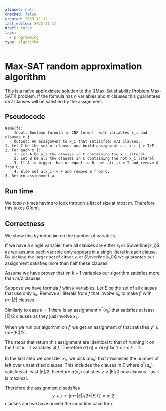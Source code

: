 ```yaml
---
aliases: null
checked: false
created: 2023-11-12
last_edited: 2023-11-12
draft: false
tags:
  - programming
type: algorithm
---
```

# Max-SAT random approximation algorithm

This is a naïve approximate solution to the [[Max-Satisfiability Problem|Max-SAT]] problem. If the formula has $n$ variables and $m$ clauses this guarantees $m/2$ clauses will be satisfied by the assignment.

## Pseudocode

```pseudocode
Name(f):
	Input: Boolean formula in CNF form f, with variables x_i and clauses c_j.
	Output: An assignment to x_i that satisified m/2 clauses.
1. Let C be the set of clauses and build assignment a : x_i |-> T/F.
2. For each x_i:
	1. Let A be all the clauses in C containing the x_i literal.
	2. Let B be all the clauses in C containing the not x_i literal.
	3. If A is bigger than or equal to B, set a(x_i) = T and remove A from C.
	4. Else set a(x_i) = F and remove B from C.
3. Return assignment a.
```

## Run time

We loop $n$ times having to look through a list of size at most $m$. Therefore this takes $O(nm)$.

## Correctness

We show this by induction on the number of variables.

If we have a single variable, then all clauses are either $x_i$ or $\overline{x_i}$ as we assume each variable only appears in a single literal in each clause. By picking the larger set of either $x_i$ or $\overline{x_i}$ we guarantee our assignment satisfies more than half these clauses.

Assume we have proven that on $k-1$ variables our algorithm satisfies more than $m/2$ clauses.

Suppose we have formula $f$ with $k$ variables. Let $E$ be the set of all clauses that use only $x_k$. Remove all literals from $f$ that involve $x_k$ to make $f'$ with $m - \vert E \vert$ clauses.

Similarly to case $k=1$ there is an assignment $a^{\ast}(x_k)$ that satisfies at least $\vert E \vert / 2$ clauses as they just involve $x_k$.

When we run our algorithm on $f'$ we get an assignment $a'$ that satisfies $y' \geq (m - \vert E \vert) / 2$.

The steps that return this assignment are identical to that of running it on the first $k-1$ variables of $f$. Therefore $a'(x_i) = a(x_i)$ for $1 \leq i \leq k-1$.

In the last step we consider $x_k$, we pick $a(x_k)$ that maximises the number of left over unsatisfied clauses. This includes the clauses in $E$ where $a^{\ast}(a_k)$ satisfies at least $\vert E \vert / 2$, therefore $a(a_k)$ satisfies $z \geq \vert E \vert / 2$ new clauses - as it is maximal.

Therefore the assignment $a$ satisfies
$$
y' + z \geq (m - \vert E \vert)/2 + \vert E \vert / 2 = m / 2
$$
clauses and we have proved the induction case for $k$.
